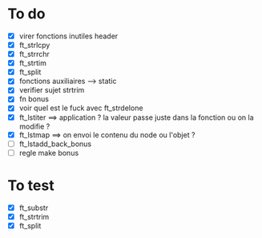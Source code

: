 # To do

- [x] virer fonctions inutiles header
- [x] ft_strlcpy
- [x] ft_strrchr
- [x] ft_strtim
- [x] ft_split
- [x] fonctions auxiliaires --> static
- [x] verifier sujet strtrim
- [x] fn bonus
- [x] voir quel est le fuck avec ft_strdelone
- [x] ft_lstiter ==> application ? la valeur passe juste dans la fonction ou on la modifie ?
- [x] ft_lstmap ==> on envoi le contenu du node ou l'objet ?
- [ ] ft_lstadd_back_bonus
- [ ] regle make bonus

# To test
- [x] ft_substr
- [x] ft_strtrim
- [x] ft_split
